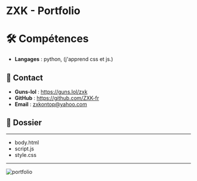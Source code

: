 # ZXK - Portfolio

# 🛠 Compétences
- **Langages** : python, (j'apprend css et js.)

## 📧 Contact
- **Guns-lol** : https://guns.lol/zxk
- **GitHub**   : https://github.com/ZXK-fr
- **Email**    : zxkontop@yahoo.com

## 📁 Dossier
----------------------------
- body.html
- script.js
- style.css
----------------------------

![portfolio](https://github.com/user-attachments/assets/46c6a98c-c641-4c04-ac5f-ae674b21ce9a)

